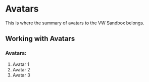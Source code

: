 # Avatars

This is where the summary of avatars to the VW Sandbox belongs.

## Working with Avatars

### Avatars:

1. Avatar 1
1. Avatar 2
1. Avatar 3